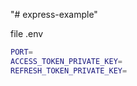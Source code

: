 "# express-example"

file .env

```sh
PORT=
ACCESS_TOKEN_PRIVATE_KEY=
REFRESH_TOKEN_PRIVATE_KEY=
```
